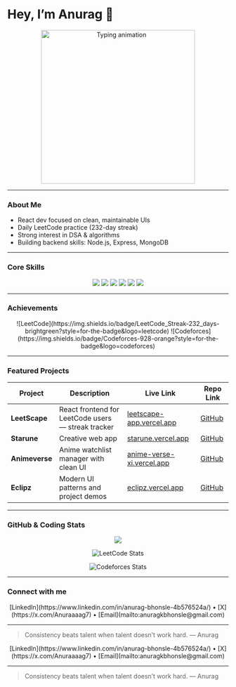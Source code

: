 # Hey, I’m Anurag 👋

<p align="center">
  <img src="https://media.giphy.com/media/3o7aCTfyhYawdOXcFW/giphy.gif" alt="Typing animation" width="350"/>
</p>

---

### About Me

* React dev focused on clean, maintainable UIs  
* Daily LeetCode practice (232-day streak)  
* Strong interest in DSA & algorithms  
* Building backend skills: Node.js, Express, MongoDB  

---

### Core Skills

<p align="center">
  <img src="https://img.shields.io/badge/React-20232A?style=for-the-badge&logo=react&logoColor=61DAFB" />
  <img src="https://img.shields.io/badge/TypeScript-3178C6?style=for-the-badge&logo=typescript&logoColor=white" />
  <img src="https://img.shields.io/badge/JavaScript-F7DF1E?style=for-the-badge&logo=javascript&logoColor=000" />
  <img src="https://img.shields.io/badge/Node.js-339933?style=for-the-badge&logo=node.js&logoColor=white" />
  <img src="https://img.shields.io/badge/Express-000000?style=for-the-badge&logo=express&logoColor=white" />
  <img src="https://img.shields.io/badge/MongoDB-47A248?style=for-the-badge&logo=mongodb&logoColor=white" />
</p>

---

### Achievements

<p align="center">
  ![LeetCode](https://img.shields.io/badge/LeetCode_Streak-232_days-brightgreen?style=for-the-badge&logo=leetcode)  
  ![Codeforces](https://img.shields.io/badge/Codeforces-928-orange?style=for-the-badge&logo=codeforces)
</p>

---

### Featured Projects

| Project        | Description                                         | Live Link                             | Repo Link                                         |
|----------------|-----------------------------------------------------|-------------------------------------|--------------------------------------------------|
| **LeetScape**  | React frontend for LeetCode users — streak tracker  | [leetscape-app.vercel.app](https://leetscape-app.vercel.app/) | [GitHub](https://github.com/anuragbhonsle/leetscape)  |
| **Starune**    | Creative web app                                    | [starune.vercel.app](https://starune.vercel.app/)           | [GitHub](https://github.com/anuragbhonsle/starune)     |
| **Animeverse** | Anime watchlist manager with clean UI               | [anime-verse-xi.vercel.app](https://anime-verse-xi.vercel.app/) | [GitHub](https://github.com/anuragbhonsle/animeverse)  |
| **Eclipz**     | Modern UI patterns and project demos                 | [eclipz.vercel.app](https://eclipz.vercel.app/)             | [GitHub](https://github.com/anuragbhonsle/eclipz)      |

---

### GitHub & Coding Stats

<p align="center">
  <img src="https://github-readme-stats.vercel.app/api?username=anuragbhonsle&show_icons=true&theme=dark" />
</p>

<p align="center">
  <img src="https://leetcard.jacoblin.cool/AnuragBhonsle?theme=dark" alt="LeetCode Stats" />
</p>

<p align="center">
  <img src="https://cf.rainy.tools/api/user/Anurag2510/profile" alt="Codeforces Stats" />
</p>

---

### Connect with me

<p align="center">
  [LinkedIn](https://www.linkedin.com/in/anurag-bhonsle-4b576524a/) • [X](https://x.com/Anuraaaag7) • [Email](mailto:anuragkbhonsle@gmail.com)
</p>

---

> Consistency beats talent when talent doesn’t work hard. — Anurag


<p align="center">
  [LinkedIn](https://www.linkedin.com/in/anurag-bhonsle-4b576524a/) • [X](https://x.com/Anuraaaag7) • [Email](mailto:anuragkbhonsle@gmail.com)
</p>

---

> Consistency beats talent when talent doesn’t work hard. — Anurag


